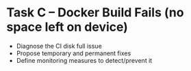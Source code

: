 # Task C – Docker Build Fails (no space left on device)
- Diagnose the CI disk full issue
- Propose temporary and permanent fixes
- Define monitoring measures to detect/prevent it
